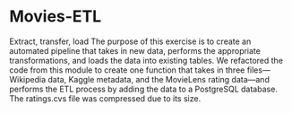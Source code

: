 # Movies-ETL
Extract, transfer, load 
The purpose of this exercise is to create an automated pipeline that takes in new data, performs the appropriate transformations, and loads the data into existing tables. We refactored the code from this module to create one function that takes in three files—Wikipedia data, Kaggle metadata, and the MovieLens rating data—and performs the ETL process by adding the data to a PostgreSQL database. The ratings.cvs file was compressed due to its size. 

